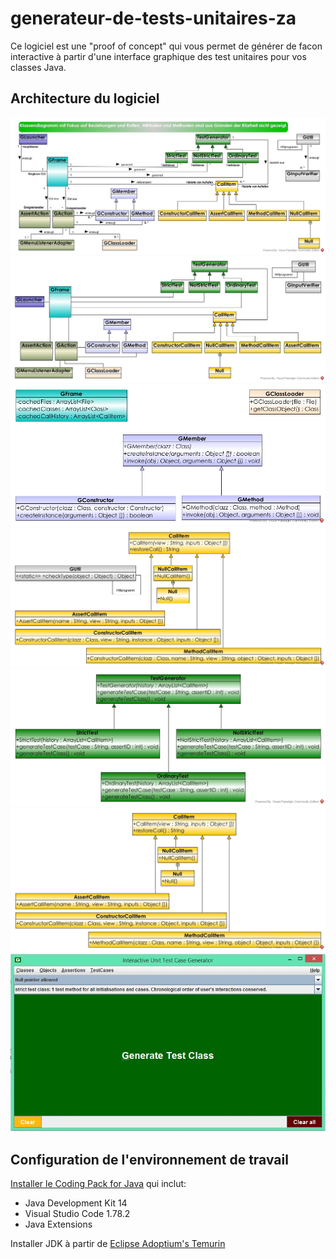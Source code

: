 # generateur-de-tests-unitaires-za

Ce logiciel est une "proof of concept" qui vous permet de générer de facon interactive à partir d'une interface graphique des test unitaires pour vos classes Java. 

## Architecture du logiciel
![Architecture du logiciel](architecture_du_logiciel/SystArch.jpg)
![Architecture du logiciel](architecture_du_logiciel/SystArch1.jpg)
![Architecture du logiciel](architecture_du_logiciel/SystArch2.jpg)
![Architecture du logiciel](architecture_du_logiciel/SystArch3.jpg)
![Architecture du logiciel](architecture_du_logiciel/SystArch4.jpg)
![Architecture du logiciel](architecture_du_logiciel/SystArch-callItem.jpg)
![Architecture du logiciel](architecture_du_logiciel/gui.jpg)

## Configuration de l'environnement de travail

[Installer le Coding Pack for Java](https://code.visualstudio.com/docs/java/java-tutorial) qui inclut:
- Java Development Kit 14
- Visual Studio Code 1.78.2
- Java Extensions

Installer JDK à partir de [Eclipse Adoptium's Temurin](https://adoptium.net/)
